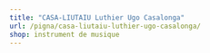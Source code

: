 ```yaml
---
title: "CASA-LIUTAIU Luthier Ugo Casalonga"
url: /pigna/casa-liutaiu-luthier-ugo-casalonga/
shop: instrument de musique
---
```

